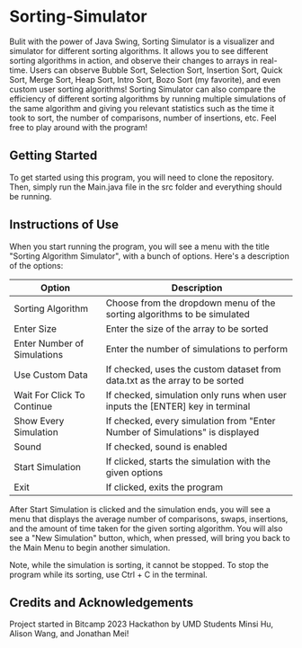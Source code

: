 # Sorting-Simulator
Bulit with the power of Java Swing, Sorting Simulator is a visualizer and simulator for different sorting algorithms. It allows you to see different sorting algorithms in action, and observe their changes to arrays in real-time. Users can observe Bubble Sort, Selection Sort, Insertion Sort, Quick Sort, Merge Sort, Heap Sort, Intro Sort, Bozo Sort (my favorite), and even custom user sorting algorithms! Sorting Simulator can also compare the efficiency of different sorting algorithms by running multiple simulations of the same algorithm and giving you relevant statistics such as the time it took to sort, the number of comparisons, number of insertions, etc. Feel free to play around with the program!

## Getting Started
To get started using this program, you will need to clone the repository. Then, simply run the Main.java file in the src folder and everything should be running. 

## Instructions of Use
When you start running the program, you will see a menu with the title "Sorting Algorithm Simulator", with a bunch of options. Here's a description of the options:

| Option | Description |
| --- | --- |
| Sorting Algorithm | Choose from the dropdown menu of the sorting algorithms to be simulated |
| Enter Size | Enter the size of the array to be sorted |
| Enter Number of Simulations | Enter the number of simulations to perform |
| Use Custom Data | If checked, uses the custom dataset from data.txt as the array to be sorted |
| Wait For Click To Continue | If checked, simulation only runs when user inputs the [ENTER] key in terminal |
| Show Every Simulation | If checked, every simulation from "Enter Number of Simulations" is displayed |
| Sound | If checked, sound is enabled |
| Start Simulation | If clicked, starts the simulation with the given options |
| Exit | If clicked, exits the program |

After Start Simulation is clicked and the simulation ends, you will see a menu that displays the average number of comparisons, swaps, insertions, and the amount of time taken for the given sorting algorithm. You will also see a "New Simulation" button, which, when pressed, will bring you back to the Main Menu to begin another simulation. 

Note, while the simulation is sorting, it cannot be stopped. To stop the program while its sorting, use Ctrl + C in the terminal.

## Credits and Acknowledgements
Project started in Bitcamp 2023 Hackathon by UMD Students Minsi Hu, Alison Wang, and Jonathan Mei! 
